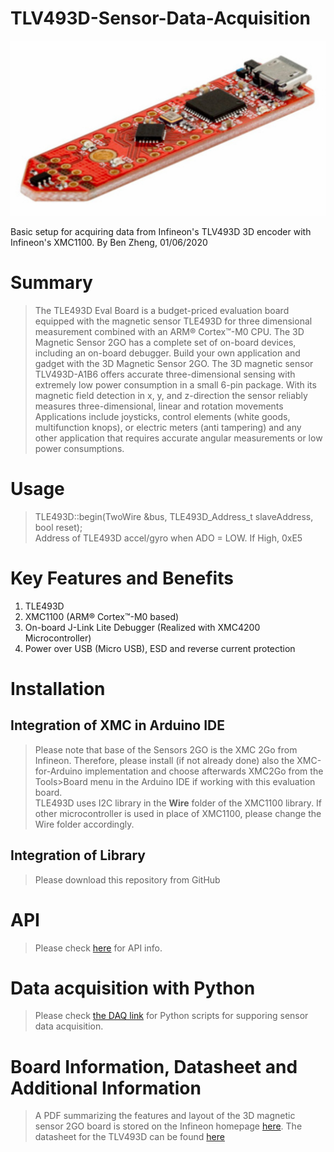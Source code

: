 # TLV493D-Sensor-Data-Acquisition

![This is how l connected a TLE493D eval board with a TLV493D sensor](https://github.com/PhyHubs/TLV493Dx1-Sensor-Data-Acquisition/blob/main/PhyBand_1x3D/doc_images/Setup.png "Eval Board Setup")



Basic setup for acquiring data from Infineon's TLV493D 3D encoder with Infineon's XMC1100.         By Ben Zheng, 01/06/2020 

# Summary
> The TLE493D Eval Board is a budget-priced evaluation board equipped with the magnetic sensor TLE493D for three dimensional measurement combined with an ARM® Cortex™-M0 CPU. The 3D Magnetic Sensor 2GO has a complete set of on-board devices, including an on-board debugger. Build your own application and gadget with the 3D Magnetic Sensor 2GO.
The 3D magnetic sensor TLV493D-A1B6 offers accurate three-dimensional sensing with extremely low power consumption in a small 6-pin package. With its magnetic field detection in x, y, and z-direction the sensor reliably measures three-dimensional, linear and rotation movements Applications include joysticks, control elements (white goods, multifunction knops), or electric meters (anti tampering) and any other application that requires accurate angular measurements or low power consumptions. 

# Usage
> TLE493D::begin(TwoWire &bus, TLE493D_Address_t slaveAddress, bool reset);  
Address of TLE493D accel/gyro when ADO = LOW. If High, 0xE5

# Key Features and Benefits  
1. TLE493D  
2. XMC1100 (ARM® Cortex™-M0 based)  
3. On-board J-Link Lite Debugger (Realized with XMC4200 Microcontroller)  
4. Power over USB (Micro USB), ESD and reverse current protection

# Installation
## Integration of XMC in Arduino IDE  
> Please note that base of the Sensors 2GO is the XMC 2Go from Infineon. Therefore, please install (if not already done) also the XMC-for-Arduino implementation and choose afterwards XMC2Go from the Tools>Board menu in the Arduino IDE if working with this evaluation board.  
TLE493D uses I2C library in the **Wire** folder of the XMC1100 library. If other microcontroller is used in place of XMC1100, please change the Wire folder accordingly.
## Integration of Library
> Please download this repository from GitHub  

# API
> Please check [here](https://github.com/PhyHubs/TLV493Dx1-Sensor-Data-Acquisition/blob/main/PhyBand_1x3D/doc/html/index.html) for API info.

# Data acquisition with Python
> Please check [the DAQ link]() for Python scripts for supporing sensor data acquisition.

# Board Information, Datasheet and Additional Information  
> A PDF summarizing the features and layout of the 3D magnetic sensor 2GO board is stored on the Infineon homepage [here](https://www.infineon.com/dgdl/Infineon-3D%20Magnetic%20Sensor-PB-v03_00-EN.pdf?fileId=5546d46261d5e6820161e7571b2b3dd0). The datasheet for the TLV493D can be found [here](https://www.infineon.com/dgdl/Infineon-TLV493D-A1B6-DataSheet-v01_10-EN.pdf?fileId=5546d462525dbac40152a6b85c760e80/) 

